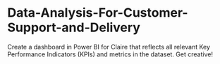# Data-Analysis-For-Customer-Support-and-Delivery
Create a dashboard in Power BI for Claire that reflects all relevant Key Performance Indicators (KPIs) and metrics in the dataset. Get creative! 
